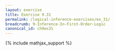 ```yaml
---
layout: exercise
title: Exercise 9.31
permalink: /logical-inference-exercises/ex_31/
breadcrumb: 9-Inference-In-First-Order-Logic
canonical_id: ch9ex31
---
```


{% include mathjax_support %}

